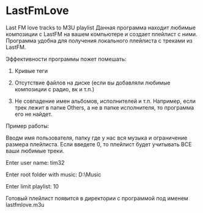 LastFmLove
==========

Last FM love tracks to M3U playlist
Данная программа находит любимые композиции с LastFM на вашем компьютере и создает плейлист с ними. 
Программа удобна для получения локального плейлиста с треками из LastFM. 

Эффективности программы пожет помешать:

1) Кривые теги

2) Отсутствие файлов на диске (если вы добавляли любимые композиции с радио, вк и т.п.)

3) Не совпадение имен альбомов, исполнителей и т.п. Например, если трек лежит в папке Others, а не в папке исполнителя, 
то программа его не найдет.

Пример работы:

Вводм имя пользователя, папку где у нас вся музыка и ограничение размера плейлиста. Если введете 0, 
то плейлист будет учитывать ВСЕ ваши любимые треки.

Enter user name: tim32

Enter root folder with music: D:\Music

Enter limit playlist: 10

Готовый плейлист появится в директории с программой под именем lastfmlove.m3u
